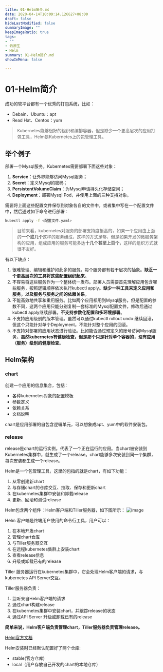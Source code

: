 ```yaml
---
title: 01-Helm简介.md
date: 2020-04-14T10:09:14.126627+08:00
draft: false
hideLastModified: false
summaryImage: ""
keepImageRatio: true
tags:
- ""
- 云原生
- Helm
summary: 01-Helm简介.md
showInMenu: false

---
```


# 01-Helm简介

成功的软平台都有一个优秀的打包系统，比如：

- Debain、Ubuntu：apt
- Read Hat、Centos：yum

> Kubernetes能够很好的组织和编排容器，但是缺少一个更高层次的应用打包工具，Helm是Kubernetes上的包管理工具。

## 举个例子

部署一个Mysql服务，Kubernetes需要部署下面这些对象：

1. **Service**：让外界能够访问Mysql服务；
2. **Secret**：定义Mysql的密码；
3. **PersistentVolumeClaim**：为Mysql申请持久化存储空间；
4. **Deployment**：部署Mysql Pod，并使用上面的三种支持对象。

需要将上面这些配置文件保存到对象各自的文件中，或者集中写在一个配置文件中，然后通过如下命令进行部署：

```bash
kubectl apply -f <配置文件.yaml>
```

> 目前来看，kubernetes对服务的部署支持度挺高的，如果一个应用由上面的**一个或几个**这样的服务组成，这样的方式足够，但是如果开发的微服务架构的应用，组成应用的服务可能多达**十几个甚至上百个**，这样的组织方式就很不友好。

有以下缺点：

1. 很难管理、编辑和维护如此多的服务。每个服务都有若干层次的抽象。**缺乏一个更高层次的工具将这些配置组织起来**。
2. 不容易将这些服务作为一个整体统一发布。部署人员需要首先理解应用包含哪些服务，按照逻辑顺序依次执行kubectl apply。**缺少一种工具来定义应用和服务，以及服务与服务之间的依赖关系**。
3. 不能高效地共享和重用服务。比如两个应用都用到Mysql服务，但是配置的参数不同，这两个应用只能分别复制一套标准的Mysql配置文件，修改后通过kubectl apply继续部署。**不支持参数化配置和多环境部署**。
4. 不支持应用级别的版本管理。虽然可以通过kubectl rollout undo 继续回滚，但这个只能针对单个Deployment，不能针对整个应用的回滚。
5. 不支持对部署的应用状态进行验证。比如能否通过预定义的账号访问Mysql服务。**虽然kubernetes有健康检查，但是那个只是针对单个容器的，没有应用（服务）级别的健康检查**。

## Helm架构

### chart

创建一个应用的信息集合，包括：

- 各种kubernetes对象的配置模板
- 参数定义
- 依赖关系
- 文档说明

chart是应用部署的自包含逻辑单元，可以想象成apt、yum中的软件安装包。

### release

release是chart的运行实例，代表了一个正在运行的应用。当chart被安装到Kubernetes集群中，就生成了一个release。chart能够多次安装到同一个集群，每次安装都生成一个release。

Helm是一个包管理工具，这里的包指的就是chart，有如下功能：

1. 从零创建新chart
2. 与存储chart的仓库交互、拉取、保存和更新chart
3. 在kubernetes集群中安装和卸载release
4. 更新、回滚和测试release

Helm包含两个组件：Helm客户端和Tiller服务器，如下图所示：
![image](../../images/overview.png)

Helm 客户端是终端用户使用的命令行工具，用户可以：

1. 在本地开发chart
2. 管理chart仓库
3. 与Tiller服务器交互
4. 在远程kubernetes集群上安装chart
5. 查看release信息
6. 升级或卸载已有的release

Tiller 服务器运行在kubernetes集群中，它会处理Helm客户端的请求，与kubernetes API Server交互。

Tiller服务器负责：

1. 监听来自Helm客户端的请求
2. 通过chart构建release
3. 在kubernetes集群中安装chart，并跟踪release的状态
4. 通过API Server 升级或卸载已有的release

**简单来说，Helm客户端负责管理chart，Tiller服务器负责管理release。**

[Helm官方文档](https://docs.helm.sh/)

Helm安装时已经默认配置好了两个仓库:

- stable(官方仓库)
- local（用户存放自己开发的chart的本地仓库）
